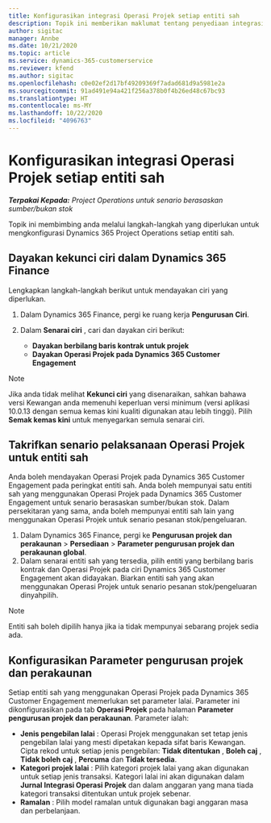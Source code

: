 ```yaml
---
title: Konfigurasikan integrasi Operasi Projek setiap entiti sah
description: Topik ini memberikan maklumat tentang penyediaan integrasi oleh entiti sah dalam Operasi Projek.
author: sigitac
manager: Annbe
ms.date: 10/21/2020
ms.topic: article
ms.service: dynamics-365-customerservice
ms.reviewer: kfend
ms.author: sigitac
ms.openlocfilehash: c0e02ef2d17bf49209369f7adad681d9a5981e2a
ms.sourcegitcommit: 91ad491e94a421f256a378b0f4b26ed48c67bc93
ms.translationtype: HT
ms.contentlocale: ms-MY
ms.lasthandoff: 10/22/2020
ms.locfileid: "4096763"
---
```

# <a name="configure-project-operations-integration-per-legal-entity"></a>Konfigurasikan integrasi Operasi Projek setiap entiti sah 

_**Terpakai Kepada:** Project Operations untuk senario berasaskan sumber/bukan stok_

Topik ini membimbing anda melalui langkah-langkah yang diperlukan untuk mengkonfigurasi Dynamics 365 Project Operations setiap entiti sah.

## <a name="enable-feature-keys-in-dynamics-365-finance"></a>Dayakan kekunci ciri dalam Dynamics 365 Finance

Lengkapkan langkah-langkah berikut untuk mendayakan ciri yang diperlukan.

1. Dalam Dynamics 365 Finance, pergi ke ruang kerja **Pengurusan Ciri**.
2. Dalam **Senarai ciri** , cari dan dayakan ciri berikut:
  
    - **Dayakan berbilang baris kontrak untuk projek**
    - **Dayakan Operasi Projek pada Dynamics 365 Customer Engagement**

> [!NOTE]
> Jika anda tidak melihat **Kekunci ciri** yang disenaraikan, sahkan bahawa versi Kewangan anda memenuhi keperluan versi minimum (versi aplikasi 10.0.13 dengan semua kemas kini kualiti digunakan atau lebih tinggi). Pilih **Semak kemas kini** untuk menyegarkan semula senarai ciri.

## <a name="define-the-project-operations-deployment-scenario-for-a-legal-entity"></a>Takrifkan senario pelaksanaan Operasi Projek untuk entiti sah

Anda boleh mendayakan Operasi Projek pada Dynamics 365 Customer Engagement pada peringkat entiti sah. Anda boleh mempunyai satu entiti sah yang menggunakan Operasi Projek pada Dynamics 365 Customer Engagement untuk senario berasaskan sumber/bukan stok. Dalam persekitaran yang sama, anda boleh mempunyai entiti sah lain yang menggunakan Operasi Projek untuk senario pesanan stok/pengeluaran.

1. Dalam Dynamics 365 Finance, pergi ke **Pengurusan projek dan perakaunan** > **Persediaan** > **Parameter pengurusan projek dan perakaunan global**.
2. Dalam senarai entiti sah yang tersedia, pilih entiti yang berbilang baris kontrak dan Operasi Projek pada ciri Dynamics 365 Customer Engagement akan didayakan. Biarkan entiti sah yang akan menggunakan Operasi Projek untuk senario pesanan stok/pengeluaran dinyahpilih.

> [!NOTE]
> Entiti sah boleh dipilih hanya jika ia tidak mempunyai sebarang projek sedia ada.

## <a name="configure-project-management-and-accounting-parameters"></a>Konfigurasikan Parameter pengurusan projek dan perakaunan

Setiap entiti sah yang menggunakan Operasi Projek pada Dynamics 365 Customer Engagement memerlukan set parameter lalai. Parameter ini dikonfigurasikan pada tab **Operasi Projek** pada halaman **Parameter pengurusan projek dan perakaunan**. Parameter ialah:

  - **Jenis pengebilan lalai** : Operasi Projek menggunakan set tetap jenis pengebilan lalai yang mesti dipetakan kepada sifat baris Kewangan. Cipta rekod untuk setiap jenis pengebilan: **Tidak ditentukan** , **Boleh caj** , **Tidak boleh caj** , **Percuma** dan **Tidak tersedia**.
  - **Kategori projek lalai** : Pilih kategori projek lalai yang akan digunakan untuk setiap jenis transaksi. Kategori lalai ini akan digunakan dalam **Jurnal Integrasi Operasi Projek** dan dalam anggaran yang mana tiada kategori transaksi ditentukan untuk projek sebenar.
  - **Ramalan** : Pilih model ramalan untuk digunakan bagi anggaran masa dan perbelanjaan.
